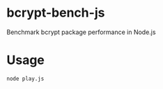 # bcrypt-bench-js
Benchmark bcrypt package performance in Node.js

# Usage

```shell
node play.js
```
